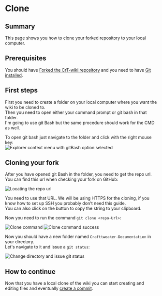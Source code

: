 # Clone

## Summary

This page shows you how to clone your forked repository to your local computer.


## Prerequisites

You should have [Forked the CrT-wiki repository](/Contribute/SetupGithub/) and you need to have [Git installed](/Constribute/LocalClone/InstallingGit/).

## First steps

First you need to create a folder on your local computer where you want the wiki to be cloned to.  
Then you need to open either your command prompt or git bash in that folder.  
I'm going to use git Bash but the same procedure should work for the CMD as well.  

To open git bash just navigate to the folder and click with the right mouse key:  
![Explorer context menu with gitBash option selected](/Contribute/LocalClone/assets/ExplorerContextMenu_GitBash.png)

## Cloning your fork

After you have opened git Bash in the folder, you need to get the repo url.  
You can find this url when checking your fork on GitHub:

![Locating the repo url](/Contribute/LocalClone/assets/GitHub_CloneLink.png) 

You need to use that URL. We will be using HTTPS for the cloning, if you know how to set up SSH you probably don't need this guide.  
You can also click on the button to copy the string to your clipboard.

Now you need to run the command `git clone <repo-Url>`:

![Clone command](/Contribute/LocalClone/assets/GitBash_CloneCommand.png)
![Clone command success](/Contribute/LocalClone/assets/GitBash_CloneCommandSuccess.png)

Now you should have a new folder named `Crafttweaker-Documentation` in your directory.  
Let's navigate to it and issue a `git status`:

![Change directory and issue git status](/Contribute/LocalClone/assets/GitBash_Clone_GitStatus.png)


## How to continue
Now that you have a local clone of the wiki you can start creating and editing files and eventually [create a commit](/Contribute/LocalClone/CreateCommit/).